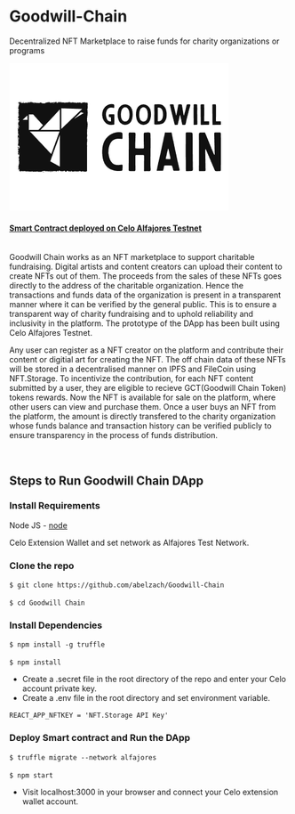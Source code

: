 # Goodwill-Chain
Decentralized NFT Marketplace to raise funds for charity organizations or programs

![logo](/src/logo.png?raw=true)


#### [Smart Contract deployed on Celo Alfajores Testnet](https://alfajores-blockscout.celo-testnet.org/address/0xAf442D5DC79f489bd0B6004A3367156eb3A26b57)

<br/>
Goodwill Chain works as an NFT marketplace to support charitable fundraising. Digital artists and content creators can upload their content to create NFTs out of them. The proceeds from the sales of these NFTs goes directly to the address of the charitable organization. Hence the transactions and funds data of the organization is present in a transparent manner where it can be verified by the general public. This is to ensure a transparent way of charity fundraising and to uphold reliability and inclusivity in the platform. The prototype of the DApp has been built using Celo Alfajores Testnet.

Any user can register as a NFT creator on the platform and contribute their content or digitial art for creating the NFT. The off chain data of these NFTs will be stored in a decentralised manner on IPFS and FileCoin using NFT.Storage. To incentivize the contribution, for each NFT content submitted by a user, they are eligible to recieve GCT(Goodwill Chain Token) tokens rewards. Now the NFT is available for sale on the platform, where other users can view and purchase them. Once a user buys an NFT from the platform, the amount is directly transfered to the charity organization whose funds balance and transaction history can be verified publicly to ensure transparency in the process of funds distribution.

<br/>

## Steps to Run Goodwill Chain DApp

### Install Requirements

Node JS - [node](https://nodejs.org/en/download/)

Celo Extension Wallet and set network as Alfajores Test Network.

### Clone the repo

```
$ git clone https://github.com/abelzach/Goodwill-Chain

$ cd Goodwill Chain
```

### Install Dependencies

```
$ npm install -g truffle

$ npm install
```

- Create a .secret file in the root directory of the repo and enter your Celo account private key.
- Create a .env file in the root directory and set environment variable.

```
REACT_APP_NFTKEY = 'NFT.Storage API Key'
```

### Deploy Smart contract and Run the DApp

```
$ truffle migrate --network alfajores

$ npm start
```

- Visit localhost:3000 in your browser and connect your Celo extension wallet account.
